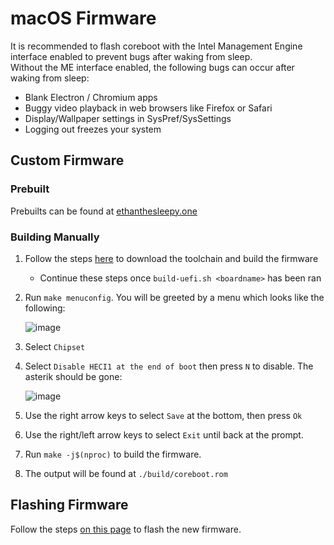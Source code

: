 # macOS Firmware

It is recommended to flash coreboot with the Intel Management Engine interface enabled to prevent bugs after waking from sleep.  
Without the ME interface enabled, the following bugs can occur after waking from sleep:

- Blank Electron / Chromium apps
- Buggy video playback in web browsers like Firefox or Safari
- Display/Wallpaper settings in SysPref/SysSettings
- Logging out freezes your system

## Custom Firmware

### Prebuilt

Prebuilts can be found at [ethanthesleepy.one](https://ethanthesleepy.one/macos/)

### Building Manually

1. Follow the steps [here](../firmware/compiling-coreboot.md) to download the toolchain and build the firmware
   - Continue these steps once `build-uefi.sh <boardname>` has been ran
2. Run `make menuconfig`. You will be greeted by a menu which looks like the following:

   ![image](/macos/menuconfig.png)

3. Select `Chipset`
4. Select `Disable HECI1 at the end of boot` then press `N` to disable. The asterik should be gone:

   ![image](/macos/heci1.png)

5. Use the right arrow keys to select `Save` at the bottom, then press `Ok`
6. Use the right/left arrow keys to select `Exit` until back at the prompt.
7. Run `make -j$(nproc)` to build the firmware.
8. The output will be found at `./build/coreboot.rom`

## Flashing Firmware

Follow the steps [on this page](../firmware/manually-flashing.md) to flash the new firmware.
